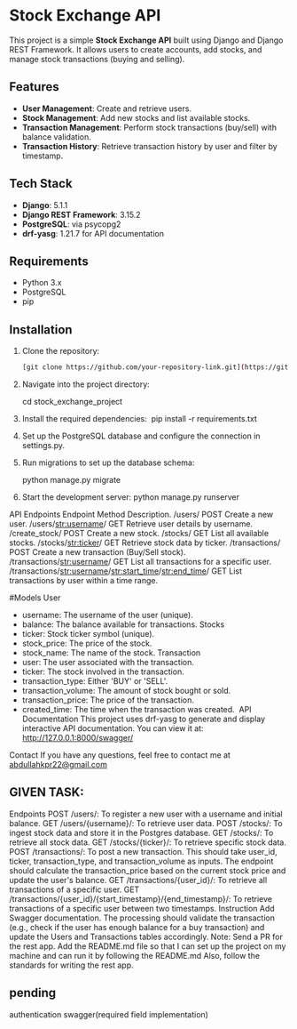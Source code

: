 # Stock Exchange API

This project is a simple **Stock Exchange API** built using Django and Django REST Framework. It allows users to create accounts, add stocks, and manage stock transactions (buying and selling).

## Features

- **User Management**: Create and retrieve users.
- **Stock Management**: Add new stocks and list available stocks.
- **Transaction Management**: Perform stock transactions (buy/sell) with balance validation.
- **Transaction History**: Retrieve transaction history by user and filter by timestamp.

## Tech Stack

- **Django**: 5.1.1
- **Django REST Framework**: 3.15.2
- **PostgreSQL**: via psycopg2
- **drf-yasg**: 1.21.7 for API documentation

## Requirements

- Python 3.x
- PostgreSQL
- pip

## Installation

1. Clone the repository:
   ```bash
   [git clone https://github.com/your-repository-link.git](https://github.com/Abdullah-shahzad/Stock_Exchange)

2. Navigate into the project directory: 
   
    cd stock_exchange_project

3. Install the required dependencies: 
     pip install -r requirements.txt
   
5. Set up the PostgreSQL database and configure the connection in settings.py.

6. Run migrations to set up the database schema: 

   python manage.py migrate
  
7. Start the development server:
   python manage.py runserver

   
API Endpoints
Endpoint	Method	Description.
/users/	POST	Create a new user.
/users/<str:username>/	GET	Retrieve user details by username.
/create_stock/	POST	Create a new stock.
/stocks/	GET	List all available stocks.
/stocks/<str:ticker>/	GET	Retrieve stock data by ticker.
/transactions/	POST	Create a new transaction (Buy/Sell stock).
/transactions/<str:username>/	GET	List all transactions for a specific user.
/transactions/<str:username>/<str:start_time>/<str:end_time>/	GET	List transactions by user within a time range.

#Models
User
* username: The username of the user (unique).
* balance: The balance available for transactions.
Stocks
* ticker: Stock ticker symbol (unique).
* stock_price: The price of the stock.
* stock_name: The name of the stock.
Transaction
* user: The user associated with the transaction.
* ticker: The stock involved in the transaction.
* transaction_type: Either 'BUY' or 'SELL'.
* transaction_volume: The amount of stock bought or sold.
* transaction_price: The price of the transaction.
* created_time: The time when the transaction was created. 
API Documentation
This project uses drf-yasg to generate and display interactive API documentation. You can view it at:
http://127.0.0.1:8000/swagger/

Contact
If you have any questions, feel free to contact me at abdullahkpr22@gmail.com





## GIVEN TASK:
Endpoints
POST /users/: To register a new user with a username and initial balance.
GET /users/{username}/: To retrieve user data. 
POST /stocks/: To ingest stock data and store it in the Postgres database.
GET /stocks/: To retrieve all stock data.
GET /stocks/{ticker}/: To retrieve specific stock data.
POST /transactions/: To post a new transaction. This should take user_id, ticker, transaction_type, and transaction_volume as inputs. The endpoint should calculate the transaction_price based on the current stock price and update the user's balance.
GET /transactions/{user_id}/: To retrieve all transactions of a specific user.
GET /transactions/{user_id}/{start_timestamp}/{end_timestamp}/: To retrieve transactions of a specific user between two timestamps.
Instruction
Add Swagger documentation.
The processing should validate the transaction (e.g., check if the user has enough balance for a buy transaction) and update the Users and Transactions tables accordingly.
Note:
Send a PR for the rest app.
Add the README.md file so that I can set up the project on my machine and can run it by following the README.md
Also, follow the standards for writing the rest app.


## pending
authentication
swagger(required field implementation)

